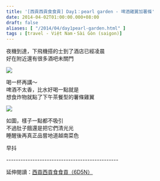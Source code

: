 ```yaml
---
title: '[西貢西貢食食貢] Day1：pearl garden - 啤酒雞翼加薯條'
date: 2014-04-02T01:00:00.000+08:00
draft: false
aliases: [ "/2014/04/day1pearl-garden.html" ]
tags : [travel - Việt Nam・Sài Gòn (saigon)]
---
```


夜機到達，下飛機搭的士到了酒店已經凌晨  
好在附近還有很多酒吧未關門  

![](/images/saigon1a.jpg)

喝一杯再講～  
啤酒不太香，比水好喝一點就是  
想食炸物就點了下午茶餐型的薯條雞翼  

![](/images/saigon1.jpg)

如圖，樣子一點都不吸引  
不過肚子餓還是把它們清光光  
睡醒後再真正品嘗地道越南菜色  
  
早抖  
  
\-----------------------------------------------  
  
延伸閱讀：[西貢西貢食食貢（6D5N）](https://hidie.net/saigon6d5n/)
